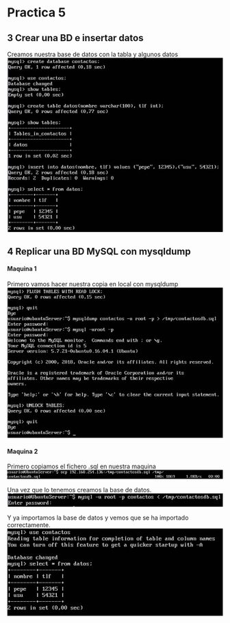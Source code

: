 # Practica 5

## 3 Crear una BD e insertar datos
Creamos nuestra base de datos con la tabla y algunos datos  
![imagen](https://github.com/Ginfs/SWAP2018/blob/master/Practica5/img/t3_1.JPG)

## 4 Replicar una BD MySQL con mysqldump

#### Maquina 1
Primero vamos hacer nuestra copia en local con mysqldump
![imagen](https://github.com/Ginfs/SWAP2018/blob/master/Practica5/img/t4_1.JPG)

#### Maquina 2
Primero copiamos el fichero .sql en nuestra maquina  
![imagen](https://github.com/Ginfs/SWAP2018/blob/master/Practica5/img/t4_2.JPG)

Una vez que lo tenemos creamos la base de datos.
![imagen](https://github.com/Ginfs/SWAP2018/blob/master/Practica5/img/t4_3.JPG)

Y ya importamos la base de datos y vemos que se ha importado correctamente.
![imagen](https://github.com/Ginfs/SWAP2018/blob/master/Practica5/img/t4_4.JPG)
